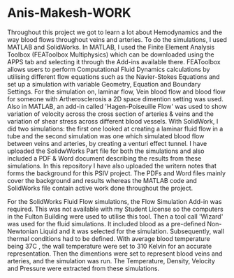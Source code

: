 # Anis-Makesh-WORK

Throughout this project we got to learn a lot about Hemodynamics and the way blood flows throughout veins and arteries. To do the simulations, I used MATLAB and SolidWorks. In MATLAB, I used the Finite Element Analysis Toolbox (FEAToolbox Multiphysics) which can be downloaded using the APPS tab and selecting it through the Add-ins available there. FEAToolbox allows users to perform Computational Fluid Dynamics calculations by utilising different flow equations such as the Navier-Stokes Equations and set up a simulation with variable Geometry, Equation and Boundary Settings. For the simulation on, laminar flow, Vein blood flow and blood flow for someone with Artherosclerosis a 2D space dimention setting was used. Also in MATLAB, an add-in called 'Hagen-Poiseuille Flow' was used to show variation of velocity across the cross section of arteries & veins and the variation of shear stress across different blood vessels. With SolidWork, I did two simulations: the first one looked at creating a laminar fluid flow in a tube and the second simulation was one which simulated blood flow between veins and arteries, by creating a venturi effect tunnel. I have uploaded the SolidwWorks Part file for both the simulations and also included a PDF & Word document describing the results from these simulations. In this repository I have also uploaded the writern notes that forms the background for this PSIV project. The PDFs and Word files mainly cover the background and results whereas the MATLAB code and SolidWorks file contain active work done throughout the project. 

For the SolidWorks Fluid Flow simulations, the Flow Simulation Add-in was required. This was not available with my Student License so the computers in the Fulton Building were used to utilise this tool. Then a tool call 'Wizard' was used for the fluid simulations. It included blood as a pre-defined Non-Newtonian Liquid and it was selected for the simulation. Subsequently, wall thermal conditions had to be defined. With average blood temperature being 37C , the wall temperature were  set to 310 Kelvin for an accurate representation. Then the dimentions were set to represent blood veins and arteries, and the simulation was run. The Temperature, Density, Velocity and Pressure were extracted from these simulations.
